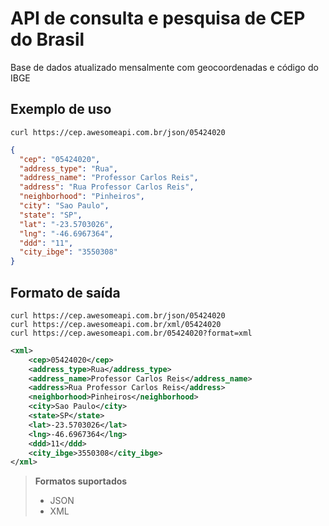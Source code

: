 # API de consulta e pesquisa de CEP do Brasil
Base de dados atualizado mensalmente com geocoordenadas e código do IBGE

## Exemplo de uso

```
curl https://cep.awesomeapi.com.br/json/05424020
```
```json
{
  "cep": "05424020",
  "address_type": "Rua",
  "address_name": "Professor Carlos Reis",
  "address": "Rua Professor Carlos Reis",
  "neighborhood": "Pinheiros",
  "city": "Sao Paulo",
  "state": "SP",
  "lat": "-23.5703026",
  "lng": "-46.6967364",
  "ddd": "11",
  "city_ibge": "3550308"
}
```

## Formato de saída
```
curl https://cep.awesomeapi.com.br/json/05424020
curl https://cep.awesomeapi.com.br/xml/05424020
curl https://cep.awesomeapi.com.br/05424020?format=xml
```
```xml
<xml>
    <cep>05424020</cep>
    <address_type>Rua</address_type>
    <address_name>Professor Carlos Reis</address_name>
    <address>Rua Professor Carlos Reis</address>
    <neighborhood>Pinheiros</neighborhood>
    <city>Sao Paulo</city>
    <state>SP</state>
    <lat>-23.5703026</lat>
    <lng>-46.6967364</lng>
    <ddd>11</ddd>
    <city_ibge>3550308</city_ibge>
</xml>

```
> **Formatos suportados**
> - JSON
> - XML
